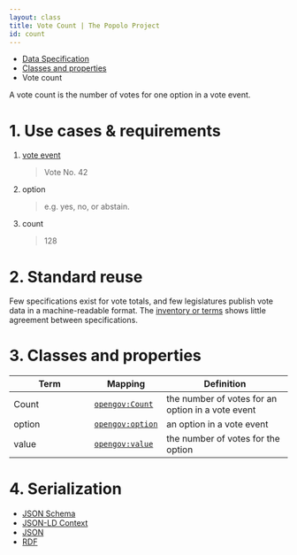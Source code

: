 ```yaml
---
layout: class
title: Vote Count | The Popolo Project
id: count
---
```


<ul class="breadcrumb">
  <li><a href="/specs/">Data Specification</a></li>
  <li><a href="/specs/#classes-and-properties">Classes and properties</a></li>
  <li class="active">Vote count</li>
</ul>

A vote count is the number of votes for one option in a vote event.

<h1 id="use-cases-and-requirements">1. Use cases &amp; requirements</h1>

1. [vote event](/specs/vote-event.html)

    >Vote No. 42

1. option

    >e.g. yes, no, or abstain.

1. count

    >128

<h1 id="standard-reuse">2. Standard reuse</h1>

Few specifications exist for vote totals, and few legislatures publish vote data in a machine-readable format. The [inventory or terms](/appendices/terms.html) shows little agreement between specifications.

<h1 id="classes-and-properties">3. Classes and properties</h1>

<table>
  <thead>
    <tr>
      <th width="130">Term</th>
      <th>Mapping</th>
      <th>Definition</th>
    </tr>
  </thead>
  <tbody>
    <tr id="opengov:Count">
      <td>Count</td>
      <td><code><a href="#" title="http://www.w3.org/ns/opengov#Count">opengov:Count</a></code></td>
      <td>the number of votes for an option in a vote event</td>
    </tr>
    <tr id="opengov:option">
      <td>option</td>
      <td><code><a href="#" title="http://www.w3.org/ns/opengov#option">opengov:option</a></code></td>
      <td>an option in a vote event</td>
    </tr>
    <tr id="opengov:value">
      <td>value</td>
      <td><code><a href="#" title="http://www.w3.org/ns/opengov#value">opengov:value</a></code></td>
      <td>the number of votes for the option</td>
    </tr>
  </tbody>
</table>

<h1 id="serialization">4. Serialization</h1>

<ul class="nav nav-tabs no-js">
  <li><a href="#count-schema">JSON Schema</a></li>
  <li><a href="#count-context">JSON-LD Context</a></li>
  <li class="active"><a href="#count-json">JSON</a></li>
  <li><a href="#count-rdf">RDF</a></li>
</ul>

<div class="tab-content no-js">
  <div class="tab-pane" id="count-schema" data-url="/schemas/count.json"></div>
  <div class="tab-pane" id="count-context" data-url="/contexts/count.jsonld"></div>
  <div class="tab-pane active" id="count-json" data-url="/examples/count.json"></div>
  <div class="tab-pane" id="count-rdf" data-url="/examples/count.ttl"></div>
</div>
